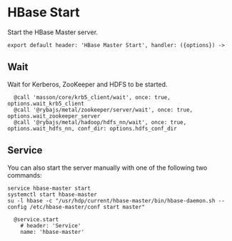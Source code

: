 
# HBase Start

Start the HBase Master server.

    export default header: 'HBase Master Start', handler: ({options}) ->

## Wait

Wait for Kerberos, ZooKeeper and HDFS to be started.

      @call 'masson/core/krb5_client/wait', once: true, options.wait_krb5_client
      @call '@rybajs/metal/zookeeper/server/wait', once: true, options.wait_zookeeper_server
      @call '@rybajs/metal/hadoop/hdfs_nn/wait', once: true, options.wait_hdfs_nn, conf_dir: options.hdfs_conf_dir

## Service

You can also start the server manually with one of the following two commands:

```
service hbase-master start
systemctl start hbase-master
su -l hbase -c "/usr/hdp/current/hbase-master/bin/hbase-daemon.sh --config /etc/hbase-master/conf start master"
```

      @service.start
        # header: 'Service'
        name: 'hbase-master'
